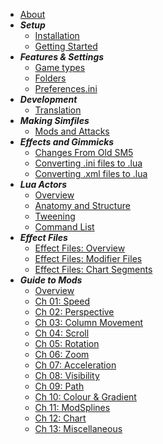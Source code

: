 <!-- docs/_sidebar.md -->

<!-- * [Index](./) -->
* [About](./about)
* ***Setup***
    * [Installation](./install)
    * [Getting Started](./getting-started)
* ***Features & Settings***
    * [Game types](./game-types)
    * [Folders](./folders)
    * [Preferences.ini](./preferencesini)
* ***Development***
    * [Translation](./translation)
* ***Making Simfiles***
    * [Mods and Attacks](./making-simfiles-mods-attacks)
* ***Effects and Gimmicks***
    * [Changes From Old SM5](./General-DifferencesfromOlderSM.md)
    * [Converting .ini files to .lua](./Converting-ini-to-Lua.md)
    * [Converting .xml files to .lua](./Converting-xml-to-Lua.md)
* ***Lua Actors***
    * [Overview](./ActorsLua-Overview.md)
    * [Anatomy and Structure](./ActorsLua-Anatomy+Structure.md)
    * [Tweening](./ActorsLua-Tweening.md)
    * [Command List](./ActorsLua-CommandList.md)
* ***Effect Files***
    * [Effect Files: Overview](./EffectFiles-overview.md)
    * [Effect Files: Modifier Files](./EffectFiles-ModifierFiles.md)
    * [Effect Files: Chart Segments](./EffectFiles-ChartSegments.md)
* ***Guide to Mods***
    * [Overview](./Mods-0-Overview.md)
    * [Ch 01: Speed](./Mods-1-Speed-Mods.md)
    * [Ch 02: Perspective](./Mods-2-Perspective-Mods.md)
    * [Ch 03: Column Movement](./Mods-3-Column-Movement-Mods.md)
    * [Ch 04: Scroll](./Mods-4-Scroll-Mods.md)
    * [Ch 05: Rotation](./Mods-5-Rotation-Mods.md)
    * [Ch 06: Zoom](./Mods-6-Zoom-Mods.md)
    * [Ch 07: Acceleration](./Mods-7-Acceleration-Mods.md)
    * [Ch 08: Visibility](./Mods-8-Visibility-Mods.md)
    * [Ch 09: Path](./Mods-9-Path-Mods.md)
    * [Ch 10: Colour & Gradient](./Mods-10-Color+Gradient-Mods.md)
    * [Ch 11: ModSplines](./Mods-11-Modsplines.md)
    * [Ch 12: Chart](./Mods-12-Chart-Mods.md)
    * [Ch 13: Miscellaneous](./Mods-13-Miscelaneous-Mods.md)